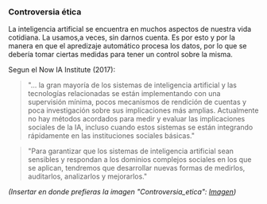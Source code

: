 ### Controversia ética

La inteligencia artificial se encuentra en muchos aspectos de nuestra vida cotidiana. La usamos,a veces, sin darnos cuenta. Es por esto y por la manera en que el apredizaje automático procesa los datos, por lo que se debería tomar ciertas medidas para tener un control sobre la misma. 

Segun el Now IA Institute (2017):
>"... la gran mayoría de los sistemas de inteligencia artificial y las tecnologías relacionadas se están implementando con una supervisión mínima, pocos mecanismos de rendición de cuentas y poca investigación sobre sus implicaciones más amplias. Actualmente no hay métodos acordados para medir y evaluar las implicaciones sociales de la IA, incluso cuando estos sistemas se están integrando rápidamente en las instituciones sociales básicas."

>"Para garantizar que los sistemas de inteligencia artificial sean sensibles y respondan a los dominios complejos sociales en los que se aplican, tendremos que desarrollar nuevas formas de medirlos, auditarlos, analizarlos y mejorarlos."


*(Insertar en donde prefieras la imagen "Controversia_etica": [Imagen](https://drive.google.com/drive/u/1/folders/1NZqhluWW6xBl1O3JJ7HCnOhp6EkBl1P0))*